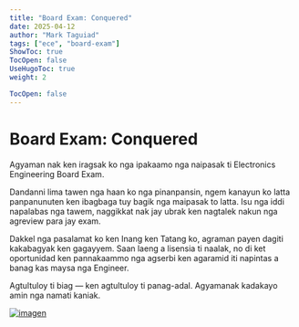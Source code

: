 ```yaml
---
title: "Board Exam: Conquered"
date: 2025-04-12
author: "Mark Taguiad"
tags: ["ece", "board-exam"]
ShowToc: true
TocOpen: false
UseHugoToc: true
weight: 2

TocOpen: false
---
```


# Board Exam: Conquered

Agyaman nak ken iragsak ko nga ipakaamo nga naipasak ti Electronics Engineering Board Exam.

Dandanni lima tawen nga haan ko nga pinanpansin, ngem kanayun ko latta panpanunuten ken ibagbaga tuy bagik nga maipasak to latta. Isu nga iddi napalabas nga tawem, naggikkat nak jay ubrak ken nagtalek nakun nga agreview para jay exam. 

Dakkel nga pasalamat ko ken Inang ken Tatang ko, agraman payen dagiti kakabagyak ken gagayyem. Saan laeng a lisensia ti naalak, no di ket oportunidad ken pannakaammo nga agserbi ken agaramid iti napintas a banag kas maysa nga Engineer.

Agtultuloy ti biag — ken agtultuloy ti panag-adal. Agyamanak kadakayo amin nga namati kaniak.

[![imagen](/images/homepage/homepage.png)](/images/board-exam/ece.png)
